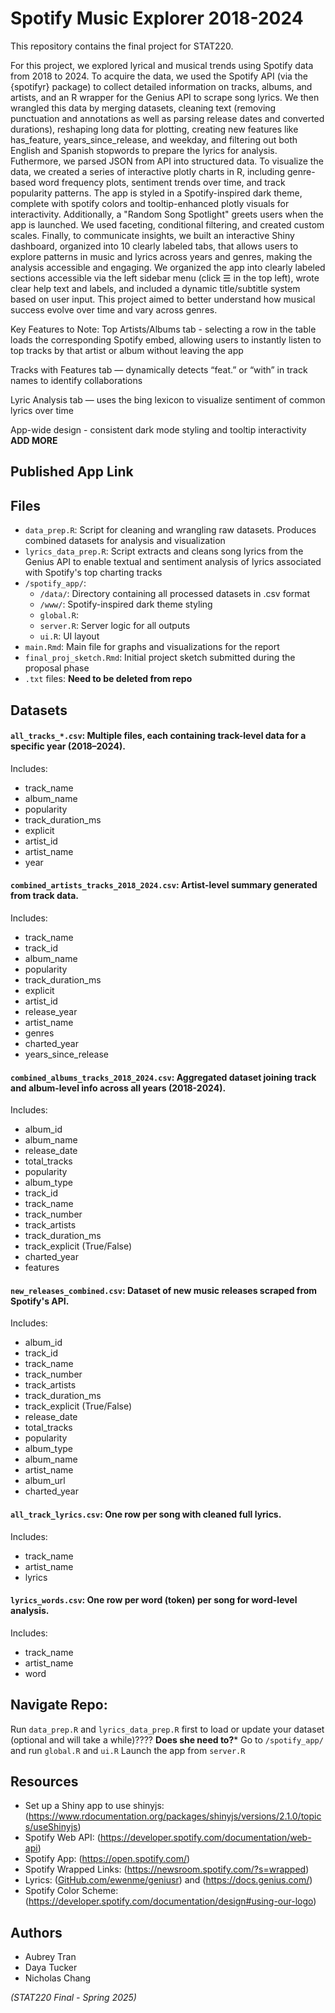 # Spotify Music Explorer 2018-2024
This repository contains the final project for STAT220.

For this project, we explored lyrical and musical trends using Spotify data from 2018 to 2024. To acquire the data, we used the Spotify API (via the {spotifyr} package) to collect detailed information on tracks, albums, and artists, and an R wrapper for the Genius API to scrape song lyrics. We then wrangled this data by merging datasets, cleaning text (removing punctuation and annotations as well as parsing release dates and converted durations), reshaping long data for plotting, creating new features like has_feature, years_since_release, and weekday, and filtering out both English and Spanish stopwords to prepare the lyrics for analysis. Futhermore, we parsed JSON from API into structured data. To visualize the data, we created a series of interactive plotly charts in R, including genre-based word frequency plots, sentiment trends over time, and track popularity patterns. The app is styled in a Spotify-inspired dark theme, complete with spotify colors and tooltip-enhanced plotly visuals for interactivity. Additionally, a "Random Song Spotlight" greets users when the app is launched. We used faceting, conditional filtering, and created custom scales. Finally, to communicate insights, we built an interactive Shiny dashboard, organized into 10 clearly labeled tabs, that allows users to explore patterns in music and lyrics across years and genres, making the analysis accessible and engaging. We organized the app into clearly labeled sections accessible via the left sidebar menu (click ☰ in the top left), wrote clear help text and labels, and included a dynamic title/subtitle system based on user input. This project aimed to better understand how musical success evolve over time and vary across genres.

Key Features to Note:
Top Artists/Albums tab - selecting a row in the table loads the corresponding Spotify embed, allowing users to instantly listen to top tracks by that artist or album without leaving the app

Tracks with Features tab — dynamically detects “feat.” or “with” in track names to identify collaborations

Lyric Analysis tab — uses the bing lexicon to visualize sentiment of common lyrics over time

App-wide design - consistent dark mode styling and tooltip interactivity
**ADD MORE**

## Published App Link

## Files
- `data_prep.R`: Script for cleaning and wrangling raw datasets. Produces combined datasets for analysis and visualization
- `lyrics_data_prep.R`: Script extracts and cleans song lyrics from the Genius API to enable textual and sentiment analysis of lyrics associated with Spotify's top charting tracks
- `/spotify_app/`:
  - `/data/`: Directory containing all processed datasets in .csv format
  - `/www/`: Spotify-inspired dark theme styling
  - `global.R`: 
  - `server.R`: Server logic for all outputs
  - `ui.R`: UI layout
- `main.Rmd`: Main file for graphs and visualizations for the report
- `final_proj_sketch.Rmd`: Initial project sketch submitted during the proposal phase
- `.txt` files: **Need to be deleted from repo**

## Datasets
#### `all_tracks_*.csv`: Multiple files, each containing track-level data for a specific year (2018–2024).
Includes:
- track_name
- album_name
- popularity
- track_duration_ms
- explicit
- artist_id
- artist_name
- year

#### `combined_artists_tracks_2018_2024.csv`: Artist-level summary generated from track data.
Includes:
- track_name
- track_id
- album_name
- popularity
- track_duration_ms
- explicit
- artist_id
- release_year
- artist_name
- genres
- charted_year
- years_since_release

#### `combined_albums_tracks_2018_2024.csv`: Aggregated dataset joining track and album-level info across all years (2018-2024).
Includes:
- album_id
- album_name
- release_date
- total_tracks
- popularity
- album_type
- track_id
- track_name
- track_number
- track_artists
- track_duration_ms
- track_explicit (True/False)
- charted_year
- features

#### `new_releases_combined.csv`: Dataset of new music releases scraped from Spotify's API.
Includes:
- album_id
- track_id
- track_name
- track_number
- track_artists
- track_duration_ms
- track_explicit (True/False)
- release_date
- total_tracks
- popularity
- album_type
- album_name
- artist_name
- album_url
- charted_year

#### `all_track_lyrics.csv`: One row per song with cleaned full lyrics.
Includes:
- track_name
- artist_name
- lyrics

#### `lyrics_words.csv`: One row per word (token) per song for word-level analysis.
Includes:
- track_name
- artist_name
- word

## Navigate Repo:
Run `data_prep.R` and `lyrics_data_prep.R` first to load or update your dataset (optional and will take a while)???? **Does she need to?***
Go to `/spotify_app/` and run `global.R` and `ui.R`
Launch the app from `server.R`

## Resources
- Set up a Shiny app to use shinyjs: (https://www.rdocumentation.org/packages/shinyjs/versions/2.1.0/topics/useShinyjs)
- Spotify Web API: (https://developer.spotify.com/documentation/web-api)
- Spotify App: (https://open.spotify.com/)
- Spotify Wrapped Links: (https://newsroom.spotify.com/?s=wrapped)
- Lyrics: ([GitHub.com/ewenme/geniusr](https://github.com/ewenme/geniusr)) and (https://docs.genius.com/)
- Spotify Color Scheme: (https://developer.spotify.com/documentation/design#using-our-logo)

## Authors
- Aubrey Tran
- Daya Tucker
- Nicholas Chang
  
*(STAT220 Final - Spring 2025)*
